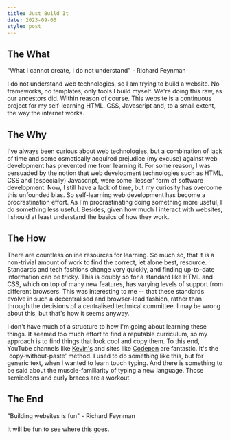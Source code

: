 ```yaml
---
title: Just Build It
date: 2023-09-05
style: post
---
```


## The What

"What I cannot create, I do not understand" - Richard Feynman

I do not understand web technologies, so I am trying to build a website. No frameworks, no templates, only tools I build myself. We're doing this raw, as our ancestors did. Within reason of course. This website is a continuous project for my self-learning HTML, CSS, Javascript and, to a small extent, the way the internet works. 

## The Why

I've always been curious about web technologies, but a combination of lack of time and some osmotically acquired prejudice (my excuse) against web development has prevented me from learning it. For some reason, I was persuaded by the notion that web development technologies such as HTML, CSS and (especially) Javascript, were some `lesser' form of software development. Now, I still have a lack of time, but my curiosity has overcome this unfounded bias. So self-learning web development has become a procrastination effort. As I'm procrastinating doing something more useful, I do something less useful. Besides, given how much I interact with websites, I should at least understand the basics of how they work. 

## The How 

There are countless online resources for learning. So much so, that it is a non-trivial amount of work to find the correct, let alone best, resource. Standards and tech fashions change very quickly, and finding up-to-date information can be tricky. This is doubly so for a standard like HTML and CSS, which on top of many new features, has varying levels of support from different browsers. This was interesting to me -- that these standards evolve in such a decentralised and browser-lead fashion, rather than through the decisions of a centralised technical committee. I may be wrong about this, but that's how it seems anyway. 

I don't have much of a structure to how I'm going about learning these things. It seemed too much effort to find a reputable curriculum, so my approach is to find things that look cool and copy them. To this end, YouTube channels like [Kevin's](https://www.youtube.com/channel/UCJZv4d5rbIKd4QHMPkcABCw) and sites like [Codepen](https://codepen.io/) are fantastic. It's the `copy-without-paste' method. I used to do something like this, but for generic text, when I wanted to learn touch typing. And there is something to be said about the muscle-familiarity of typing a new language. Those semicolons and curly braces are a workout.

## The End

"Building websites is fun" - Richard Feynman

It will be fun to see where this goes. 